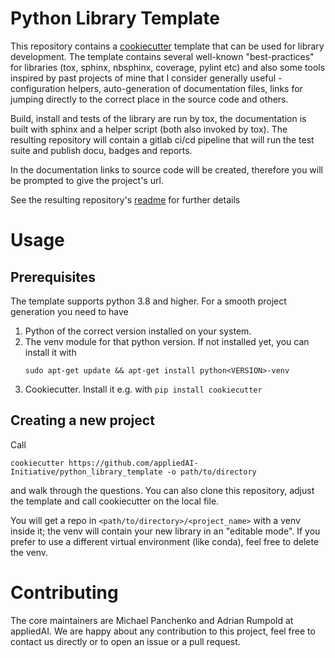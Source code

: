 # Python Library Template

This repository contains a [cookiecutter](https://github.com/cookiecutter/cookiecutter) template 
that can be used for library development. The template contains several well-known "best-practices" for libraries
 (tox, sphinx, nbsphinx, coverage, pylint etc) and also some tools 
inspired by past projects of mine that I consider generally useful - configuration helpers, 
auto-generation of documentation files, links for jumping directly to the correct place in the source code and others.

Build, install and tests of the library are run by tox, the documentation is built with sphinx and a
helper script (both also invoked by tox). The resulting repository will contain a gitlab ci/cd pipeline that will 
run the test suite and publish docu, badges and reports.

In the documentation links to source code will be created, therefore you will be prompted to give the project's url.

See the resulting repository's [readme]({{cookiecutter.project_name}}/README-dev.md) for further details

# Usage

## Prerequisites

The template supports python 3.8 and higher. For a smooth project generation you need to have

1) Python of the correct version installed on your system.
2) The venv module for that python version. If not installed yet, you can install it with
    ```shell script
    sudo apt-get update && apt-get install python<VERSION>-venv
    ```
3) Cookiecutter. Install it e.g. with `pip install cookiecutter`


## Creating a new project

Call

```shell script
cookiecutter https://github.com/appliedAI-Initiative/python_library_template -o path/to/directory
```

and walk through the questions. You can also clone this repository, adjust the template and call cookiecutter on
the local file.

You will get a repo in `<path/to/directory>/<project_name>` with a venv inside it; the venv will contain your new
library in an "editable mode".
If you prefer to use a different virtual environment (like conda), feel free to delete the venv. 


# Contributing
The core maintainers are Michael Panchenko and Adrian Rumpold at appliedAI.
We are happy about any contribution to this project, feel free to contact us directly or to open an issue or a pull request.